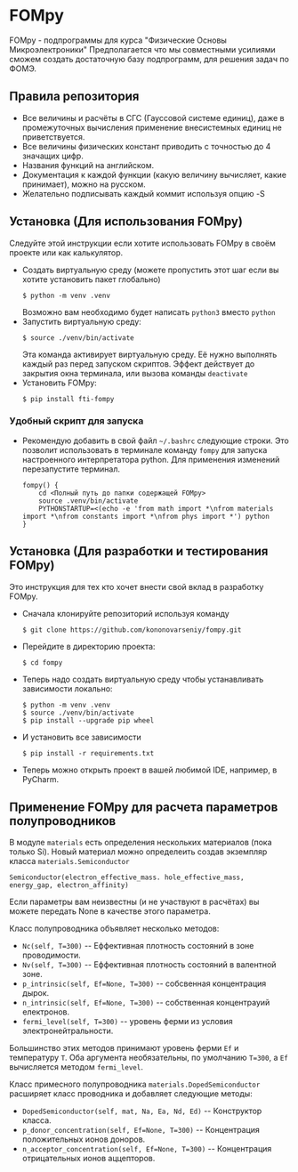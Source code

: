 # FOMpy
FOMpy - подпрограммы для курса "Физические Основы Микроэлектроники"
Предполагается что мы совместными усилиями сможем создать достаточную базу подпрограмм,
для решения задач по ФОМЭ.

## Правила репозитория
- Все величины и расчёты в СГС (Гауссовой системе единиц),
    даже в промежуточных вычисления применение внесистемных единиц не приветствуется.
- Все величины физических констант приводить с точностью до 4 значащих цифр.
- Названия функций на английском.
- Документация к каждой функции (какую величину вычисляет, какие принимает),
    можно на русском.
- Желательно подписывать каждый коммит используя опцию -S

## Установка (Для использования FOMpy)
Следуйте этой инструкции если хотите использовать FOMpy в своём проекте или как калькулятор.
- Создать виртуальную среду (можете пропустить этот шаг если вы хотите установить пакет глобально)
    ```
    $ python -m venv .venv
    ```
    Возможно вам необходимо будет написать ```python3``` вместо ```python```
- Запустить виртуальную среду:
    ```
    $ source ./venv/bin/activate
    ```
    Эта команда активирует виртуальную среду. Её нужно выполнять каждый раз перед запуском скриптов.
    Эффект действует до закрытия окна терминала, или вызова команды ```deactivate```
- Установить FOMpy:
    ```
    $ pip install fti-fompy
    ```
### Удобный скрипт для запуска
- Рекомендую добавить в свой файл ```~/.bashrc``` следующие строки.
    Это позволит использовать в терминале команду ```fompy``` для запуска настроенного интерпретатора python.
    Для применения изменений перезапустите терминал.
    ```
    fompy() {
        cd <Полный путь до папки содержащей FOMpy>
        source .venv/bin/activate
        PYTHONSTARTUP=<(echo -e 'from math import *\nfrom materials import *\nfrom constants import *\nfrom phys import *') python
    }
    ```

## Установка (Для разработки и тестирования FOMpy)
Это инструкция для тех кто хочет внести свой вклад в разработку FOMpy.
- Сначала клонируйте репозиторий используя команду
    ```
    $ git clone https://github.com/kononovarseniy/fompy.git
    ```
- Перейдите в директорию проекта:
    ```
    $ cd fompy
    ```
- Теперь надо создать виртуальную среду чтобы устанавливать зависимости локально:
    ```
    $ python -m venv .venv
    $ source ./venv/bin/activate
    $ pip install --upgrade pip wheel
    ```
- И установить все зависимости
    ```
    $ pip install -r requirements.txt
    ```
- Теперь можно открыть проект в вашей любимой IDE, например, в PyCharm.

## Применение FOMpy для расчета параметров полупроводников
В модуле ```materials``` есть определения нескольких материалов (пока только Si).
Новый материал можно определеить создав экземпляр класса ```materials.Semiconductor```
```
Semiconductor(electron_effective_mass. hole_effective_mass, energy_gap, electron_affinity)
```
Если параметры вам неизвестны (и не участвуют в расчётах) вы можете передать None в качестве этого параметра.

Класс полупроводника объявляет несколько методов:
- ```Nc(self, T=300)``` -- Еффективная плотность состояний в зоне проводимости.
- ```Nv(self, T=300)``` -- Еффективная плотность состояний в валентной зоне.
- ```p_intrinsic(self, Ef=None, T=300)``` -- собсвенная концентрация дырок.
- ```n_intrinsic(self, Ef=None, T=300)``` -- собственная концентрауий електронов.
- ```fermi_level(self, T=300)``` -- уровень ферми из условия электронейтральности.

Большинство этих методов принимают уровень ферми ```Ef``` и температуру ```T```.
Оба аргумента необязательны, по умолчанию ```T=300```, а ```Ef``` вычисляется методом ```fermi_level```.

Класс примесного полупроводника ```materials.DopedSemiconductor``` расширяет класс проводника и добавляет следующие методы:
- ```DopedSemiconductor(self, mat, Na, Ea, Nd, Ed)``` -- Конструктор класса.
- ```p_donor_concentration(self, Ef=None, T=300)``` -- Концентрация положительных ионов доноров.
- ```n_acceptor_concentration(self, Ef=None, T=300)``` -- Концентрация отрицательных ионов аццепторов.
